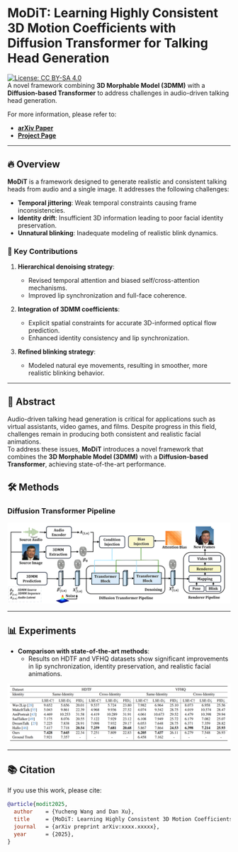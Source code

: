 # MoDiT: Learning Highly Consistent 3D Motion Coefficients with Diffusion Transformer for Talking Head Generation

[![License: CC BY-SA 4.0](https://img.shields.io/badge/License-CC%20BY--SA%204.0-lightgrey.svg)](http://creativecommons.org/licenses/by-sa/4.0/)  
A novel framework combining **3D Morphable Model (3DMM)** with a **Diffusion-based Transformer** to address challenges in audio-driven talking head generation.

For more information, please refer to:
- [**arXiv Paper**](https://arxiv.org/abs/2507.05092)  
- [**Project Page**](https://modit-talkinghead.github.io/modit/)
  
---

## 🔥 Overview

**MoDiT** is a framework designed to generate realistic and consistent talking heads from audio and a single image. It addresses the following challenges:

- **Temporal jittering**: Weak temporal constraints causing frame inconsistencies.
- **Identity drift**: Insufficient 3D information leading to poor facial identity preservation.
- **Unnatural blinking**: Inadequate modeling of realistic blink dynamics.

### 🚀 Key Contributions

1. **Hierarchical denoising strategy**:
   - Revised temporal attention and biased self/cross-attention mechanisms.
   - Improved lip synchronization and full-face coherence.
   
2. **Integration of 3DMM coefficients**:
   - Explicit spatial constraints for accurate 3D-informed optical flow prediction.
   - Enhanced identity consistency and lip synchronization.

3. **Refined blinking strategy**:
   - Modeled natural eye movements, resulting in smoother, more realistic blinking behavior.

---

## 📄 Abstract

Audio-driven talking head generation is critical for applications such as virtual assistants, video games, and films. Despite progress in this field, challenges remain in producing both consistent and realistic facial animations.  
To address these issues, **MoDiT** introduces a novel framework that combines the **3D Morphable Model (3DMM)** with a **Diffusion-based Transformer**, achieving state-of-the-art performance.  

## 🛠️ Methods

### Diffusion Transformer Pipeline
![Pipeline Overview](./Pipeline.png)


---

## 📊 Experiments

- **Comparison with state-of-the-art methods**:
  - Results on HDTF and VFHQ datasets show significant improvements in lip synchronization, identity preservation, and realistic facial animations.
  
![Comparison Table](./Table.png)

---



## 📚 Citation

If you use this work, please cite:

```bibtex
@article{modit2025,
  author    = {Yucheng Wang and Dan Xu},
  title     = {MoDiT: Learning Highly Consistent 3D Motion Coefficients with Diffusion Transformer for Talking Head Generation},
  journal   = {arXiv preprint arXiv:xxxx.xxxxx},
  year      = {2025},
}
